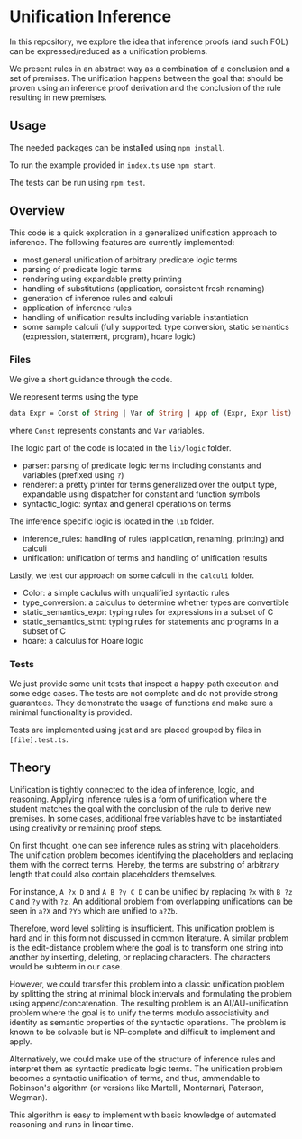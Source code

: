 # Unification Inference

In this repository, we explore the idea that inference proofs (and such FOL) can be expressed/reduced as a unification problems. 

We present rules in an abstract way as a combination of a conclusion and a set of premises. 
The unification happens between the goal that should be proven using an inference proof derivation and the conclusion of the rule resulting in new premises.

## Usage

The needed packages can be installed using `npm install`.

To run the example provided in `index.ts` use `npm start`.

The tests can be run using `npm test`.

## Overview

This code is a quick exploration in a generalized unification approach to inference.
The following features are currently implemented:
- most general unification of arbitrary predicate logic terms
- parsing of predicate logic terms
- rendering using expandable pretty printing
- handling of substitutions (application, consistent fresh renaming)
- generation of inference rules and calculi
- application of inference rules
- handling of unification results including variable instantiation
- some sample calculi (fully supported: type conversion, static semantics (expression, statement, program), hoare logic)

### Files

We give a short guidance through the code.

We represent terms using the type
```OCaml
data Expr = Const of String | Var of String | App of (Expr, Expr list)
```
where `Const` represents constants and `Var` variables.

The logic part of the code is located in the `lib/logic` folder.
- parser: parsing of predicate logic terms including constants and variables (prefixed using `?`)
- renderer: a pretty printer for terms generalized over the output type, expandable using dispatcher for constant and function symbols
- syntactic_logic: syntax and general operations on terms

The inference specific logic is located in the `lib` folder.
- inference_rules: handling of rules (application, renaming, printing) and calculi
- unification: unification of terms and handling of unification results

Lastly, we test our approach on some calculi in the `calculi` folder.
- Color: a simple caclulus with unqualified syntactic rules
- type_conversion: a calculus to determine whether types are convertible
- static_semantics_expr: typing rules for expressions in a subset of C
- static_semantics_stmt: typing rules for statements and programs in a subset of C
- hoare: a calculus for Hoare logic

### Tests

We just provide some unit tests that inspect a happy-path execution and some edge cases.
The tests are not complete and do not provide strong guarantees.
They demonstrate the usage of functions and make sure a minimal functionality is provided.

Tests are implemented using jest and are placed grouped by files in `[file].test.ts`.

## Theory

Unification is tightly connected to the idea of inference, logic, and reasoning.
Applying inference rules is a form of unification where the student matches the goal with the conclusion of the rule to derive new premises. In some cases, additional free variables have to be instantiated using creativity or remaining proof steps.

On first thought, one can see inference rules as string with placeholders.
The unification problem becomes identifying the placeholders and replacing them with the correct terms.
Hereby, the terms are substring of arbitrary length that could also contain placeholders themselves.

For instance, `A ?x D` and `A B ?y C D` can be unified by replacing `?x` with `B ?z C` and `?y` with `?z`.
An additional problem from overlapping unifications can be seen in `a?X` and `?Yb` which are unified to `a?Zb`.

Therefore, word level splitting is insufficient.
This unification problem is hard and in this form not discussed in common literature.
A similar problem is the edit-distance problem where the goal is to transform one string into another by inserting, deleting, or replacing characters. The characters would be subterm in our case.

However, we could transfer this problem into a classic unification problem by splitting the string at minimal block intervals and formulating the problem using append/concatenation.
The resulting problem is an AI/AU-unification problem where the goal is to unify the terms modulo associativity and identity as semantic properties of the syntactic operations.
The problem is known to be solvable but is NP-complete and difficult to implement and apply.

Alternatively, we could make use of the structure of inference rules and interpret them as syntactic predicate logic terms.
The unification problem becomes a syntactic unification of terms, and thus, ammendable to Robinson's algorithm (or versions like Martelli, Montarnari, Paterson, Wegman).

This algorithm is easy to implement with basic knowledge of automated reasoning and runs in linear time.
